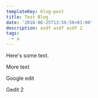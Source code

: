 ```yaml
---
templateKey: blog-post
title: Test Blog
date: '2018-06-25T13:56:56+01:00'
description: asdf asdf asdf 2
tags:
  - a
---
```

Here's some text.

More text

Google edit

Gedit 2
